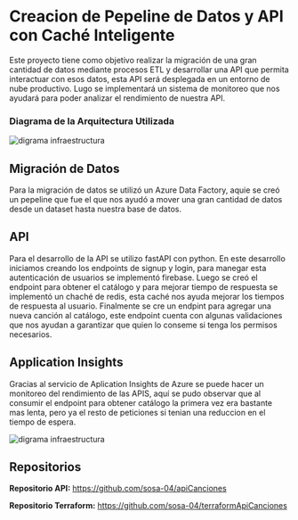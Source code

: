# Creacion de Pepeline de Datos y API con Caché Inteligente

Este proyecto tiene como objetivo realizar la migración de una gran cantidad de datos mediante procesos ETL y desarrollar una API que permita interactuar con esos datos, esta API será desplegada en un entorno de nube productivo. Lugo se implementará un sistema de monitoreo que nos ayudará para poder analizar el rendimiento de nuestra API.

### Diagrama de la Arquitectura Utilizada
![digrama infraestructura](/images/proyecto/diagramaAPI.png)

## Migración de Datos

Para la migración de datos se utilizó un Azure Data Factory, aquie se creó un pepeline que fue el que nos ayudó a mover una gran cantidad de datos desde un dataset hasta nuestra base de datos.

## API

Para el desarrollo de la API se utilizo fastAPI con python. En este desarrollo iniciamos creando los endpoints de signup y login, para manegar esta autenticación de usuarios se implementó firebase. Luego se creó el endpoint para obtener el catálogo y para mejorar tiempo de respuesta se implementó un chaché de redis, esta caché nos ayuda mejorar los tiempos de respuesta al usuario. Finalmente se cre un endpint para agregar una nueva canción al catálogo, este endpoint cuenta con algunas validaciones que nos ayudan a garantizar que quien lo conseme si tenga los permisos necesarios.

##  Application Insights

Gracias al servicio de Aplication Insights de Azure se puede hacer un monitoreo del rendimiento de las APIS, aquí se pudo observar que al consumir el endpoint para obtener catálogo la primera vez era bastante mas lenta, pero ya el resto de peticiones si tenian una reduccion en el tiempo de espera.

![digrama infraestructura](/images/proyecto/rendimiento.png)

## Repositorios

**Repositorio API:** https://github.com/sosa-04/apiCanciones

**Repositorio Terraform:** https://github.com/sosa-04/terraformApiCanciones